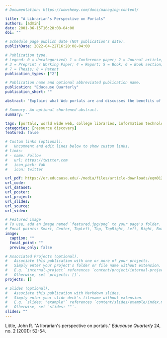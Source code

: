 ```yaml
---
# Documentation: https://wowchemy.com/docs/managing-content/

title: "A Librarian's Perspective on Portals"
authors: [admin]
date: 2001-06-15T16:28:08-04:00
doi: ""

# Schedule page publish date (NOT publication's date).
publishDate: 2022-04-22T16:28:08-04:00

# Publication type.
# Legend: 0 = Uncategorized; 1 = Conference paper; 2 = Journal article;
# 3 = Preprint / Working Paper; 4 = Report; 5 = Book; 6 = Book section;
# 7 = Thesis; 8 = Patent
publication_types: ["2"]

# Publication name and optional abbreviated publication name.
publication: "Educause Quarterly"
publication_short: ""

abstract: "Explains what Web portals are and discusses the benefits of a strategic alliance in portal building among campus information technology, libraries, and other campus groups. Suggests that by using robust channel capabilities, an enterprise portal can provide content from various parts of the university and promote resource discovery. (EV)"

# Summary. An optional shortened abstract.
summary: ""

tags: [portals, world wide web, college libraries, information technology]
categories: [resource discovery]
featured: false

# Custom links (optional).
#   Uncomment and edit lines below to show custom links.
# links:
# - name: Follow
#   url: https://twitter.com
#   icon_pack: fab
#   icon: twitter

url_pdf: https://er.educause.edu/-/media/files/article-downloads/eqm0124.pdf
url_code:
url_dataset:
url_poster:
url_project:
url_slides:
url_source:
url_video:

# Featured image
# To use, add an image named `featured.jpg/png` to your page's folder. 
# Focal points: Smart, Center, TopLeft, Top, TopRight, Left, Right, BottomLeft, Bottom, BottomRight.
image:
  caption: ""
  focal_point: ""
  preview_only: false

# Associated Projects (optional).
#   Associate this publication with one or more of your projects.
#   Simply enter your project's folder or file name without extension.
#   E.g. `internal-project` references `content/project/internal-project/index.md`.
#   Otherwise, set `projects: []`.
projects: []

# Slides (optional).
#   Associate this publication with Markdown slides.
#   Simply enter your slide deck's filename without extension.
#   E.g. `slides: "example"` references `content/slides/example/index.md`.
#   Otherwise, set `slides: ""`.
slides: ""
---
```



Little, John R. "A librarian's perspective on portals." _Educause Quarterly_ 24, no. 2 (2001): 52-54.